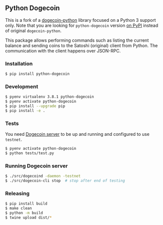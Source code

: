 ## Python Dogecoin

This is a fork of a [dogecoin-python](https://github.com/jcsaaddupuy/dogecoin-python) library focused on a Python 3 support only. Note that you are looking for `python-dogecoin` version [on PyPI](https://pypi.org/project/python-dogecoin/) instead of original `dogecoin-python`.

This package allows performing commands such as listing the current balance and sending coins to the Satoshi (original) client from Python. The communication with the client happens over JSON-RPC.

### Installation

```bash
$ pip install python-dogecoin
```


### Development
```bash
$ pyenv virtualenv 3.8.1 python-dogecoin
$ pyenv activate python-dogecoin
$ pip install --upgrade pip
$ pip install -e .
```

### Tests

You need [Dogecoin server](https://github.com/dogecoin/dogecoin) to be up and running and configured to use `testnet`.

```bash
$ pyenv activate python-dogecoin
$ python tests/test.py
```


### Running Dogecoin server

```bash
$ ./src/dogecoind -daemon -testnet
$ ./src/dogecoin-cli stop  # stop after end of testing
```


### Releasing

```bash
$ pip install build
$ make clean
$ python -m build
$ twine upload dist/*
```
